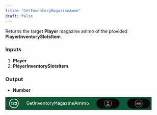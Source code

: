 ```yaml
---
title: "GetInventoryMagazineAmmo"
draft: false
---
```

Returns the target **Player** magazine ammo of the provided **PlayerInventorySlotsItem**.
### Inputs
1. **Player**
2. **PlayerInventorySlotsItem**
### Output
-   **Number**

![GetInventoryMagazineAmmo](https://raw.githubusercontent.com/battlefield-portal-community/Image-CDN/main/portal_blocks/GetInventoryMagazineAmmo.png)